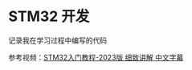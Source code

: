 # STM32 开发

记录我在学习过程中编写的代码

参考视频：[STM32入门教程-2023版 细致讲解 中文字幕](https://www.bilibili.com/video/BV1th411z7sn)

